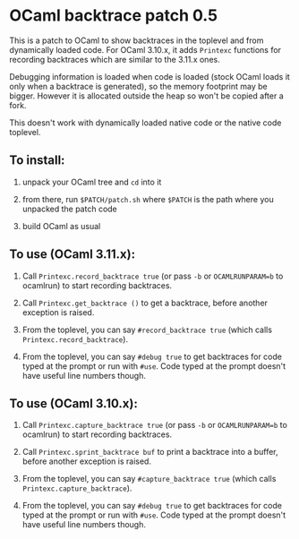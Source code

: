 # OCaml backtrace patch 0.5

This is a patch to OCaml to show backtraces in the toplevel and from
dynamically loaded code. For OCaml 3.10.x, it adds `Printexc`
functions for recording backtraces which are similar to the 3.11.x
ones.

Debugging information is loaded when code is loaded (stock OCaml loads
it only when a backtrace is generated), so the memory footprint may be
bigger. However it is allocated outside the heap so won't be copied
after a fork.

This doesn't work with dynamically loaded native code or the native
code toplevel.


## To install:

 1. unpack your OCaml tree and `cd` into it

 2. from there, run `$PATCH/patch.sh` where `$PATCH` is the path where
    you unpacked the patch code

 3. build OCaml as usual


## To use (OCaml 3.11.x):

 1. Call `Printexc.record_backtrace true` (or pass `-b` or
    `OCAMLRUNPARAM=b` to ocamlrun) to start recording backtraces.

 2. Call `Printexc.get_backtrace ()` to get a backtrace, before
    another exception is raised.

 3. From the toplevel, you can say `#record_backtrace true` (which
    calls `Printexc.record_backtrace`).

 4. From the toplevel, you can say `#debug true` to get backtraces for
    code typed at the prompt or run with `#use`. Code typed at the
    prompt doesn't have useful line numbers though.


## To use (OCaml 3.10.x):

 1. Call `Printexc.capture_backtrace true` (or pass `-b` or
    `OCAMLRUNPARAM=b` to ocamlrun) to start recording backtraces.

 2. Call `Printexc.sprint_backtrace buf` to print a backtrace into a
    buffer, before another exception is raised.

 3. From the toplevel, you can say `#capture_backtrace true` (which
    calls `Printexc.capture_backtrace`).

 4. From the toplevel, you can say `#debug true` to get backtraces for
    code typed at the prompt or run with `#use`. Code typed at the
    prompt doesn't have useful line numbers though.
